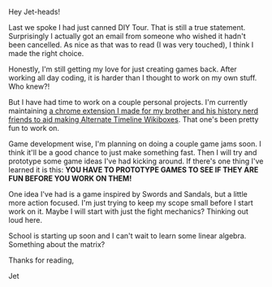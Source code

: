 Hey Jet-heads!

Last we spoke I had just canned DIY Tour. That is still a true statement. Surprisingly I actually got an email from someone who wished it hadn't been cancelled. As nice as that was to read (I was very touched), I think I made the right choice.

Honestly, I'm still getting my love for just creating games back. After working all day coding, it is harder than I thought to work on my own stuff. Who knew?!

But I have had time to work on a couple personal projects. I'm currently maintaining [a chrome extension I made for my brother and his history nerd friends to aid making Alternate Timeline Wikiboxes](https://github.com/JetSimon/wikibox-toolkit). That one's been pretty fun to work on.

Game development wise, I'm planning on doing a couple game jams soon. I think it'll be a good chance to just make something fast. Then I will try and prototype some game ideas I've had kicking around. If there's one thing I've learned it is this: **YOU HAVE TO PROTOTYPE GAMES TO SEE IF THEY ARE FUN BEFORE YOU WORK ON THEM!**

One idea I've had is a game inspired by Swords and Sandals, but a little more action focused. I'm just trying to keep my scope small before I start work on it. Maybe I will start with just the fight mechanics? Thinking out loud here.

School is starting up soon and I can't wait to learn some linear algebra. Something about the matrix?

Thanks for reading,

Jet